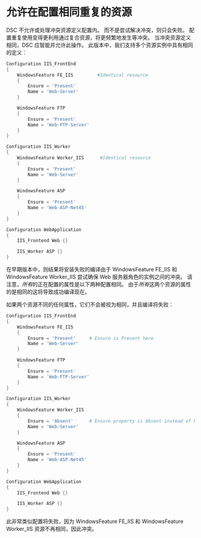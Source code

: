 # 允许在配置相同重复的资源

DSC 不允许或处理冲突资源定义配置内。 而不是尝试解决冲突，则只会失败。 配置重复使用变得更利用通过复合资源，将更频繁地发生等冲突。 当冲突资源定义相同，DSC 应智能并允许此操作。 此版本中，我们支持多个资源实例中具有相同的定义︰

```powershell
Configuration IIS_FrontEnd
{
    WindowsFeature FE_IIS         #Identical resource
    {
        Ensure = 'Present'
        Name = 'Web-Server'
    }

    WindowsFeature FTP
    {
        Ensure = 'Present'
        Name = 'Web-FTP-Server'
    }
}

Configuration IIS_Worker
{
    WindowsFeature Worker_IIS      #Identical resource
    {
        Ensure = 'Present'
        Name = 'Web-Server'
    }

    WindowsFeature ASP
    {
        Ensure = 'Present'
        Name = 'Web-ASP-Net45'
    }
}

Configuration WebApplication
{
    IIS_Frontend Web {}

    IIS_Worker ASP {}
}
```

在早期版本中，则结果将安装失败的编译由于 WindowsFeature FE_IIS 和 WindowsFeature Worker_IIS 尝试确保 Web 服务器角色的实例之间的冲突。 请注意，*所有*的正在配置的属性是以下两种配置相同。 由于*所有*这两个资源的属性的是相同的这将导致成功编译现在。 

如果两个资源不同的任何属性，它们不会被视为相同，并且编译将失败︰

```powershell
Configuration IIS_FrontEnd
{
    WindowsFeature FE_IIS
    {
        Ensure = 'Present'     # Ensure is Present here
        Name = 'Web-Server'
    }

    WindowsFeature FTP
    {
        Ensure = 'Present'
        Name = 'Web-FTP-Server'
    }
}

Configuration IIS_Worker
{
    WindowsFeature Worker_IIS
    {
        Ensure = 'Absent'      # Ensure property is Absent instead of Present
        Name = 'Web-Server'
    }

    WindowsFeature ASP
    {
        Ensure = 'Present'
        Name = 'Web-ASP-Net45'
    }
}

Configuration WebApplication
{
    IIS_Frontend Web {}

    IIS_Worker ASP {}
}
```

此非常类似配置将失败，因为 WindowsFeature FE_IIS 和 WindowsFeature Worker_IIS 资源不再相同，因此冲突。